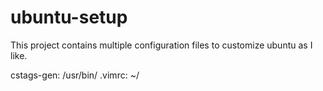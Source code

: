 # ubuntu-setup
This project contains multiple configuration files to customize ubuntu as I like.

cstags-gen: /usr/bin/
.vimrc: ~/
